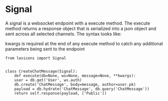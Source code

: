 # Signal
A signal is a websocket endpoint with a execute method. The execute method returns a response object that is serialized
into a json object and sent across all selected channels. The syntax looks like:

kwargs is required at the end of any execute method to catch any additional parameters being sent to the endpoint

```
from lexicons import Signal


class CreateChatMessage(Signal):
    def execute(db=None, ws=None, message=None, **kwargs):
	user = db.get('User', ws.auth)
	db.create('ChatMessage', body=message, author=user.pk)
	payload = db.hydrate('ChatMessage', db.query('ChatMessage'))
	return self.response(payload, ['Public'])
```
